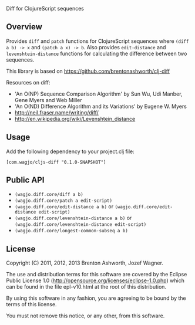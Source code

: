 Diff for ClojureScript sequences

## Overview

Provides `diff` and `patch` functions for ClojureScript sequences where `(diff a b) -> x` and `(patch a x) -> b`. 
Also provides `edit-distance` and `levenshtein-distance` functions for calculating the difference between two sequences.

This library is based on https://github.com/brentonashworth/clj-diff

Resources on diff:

* 'An O(NP) Sequence Comparison Algorithm' by Sun Wu, Udi Manber, Gene Myers and Web Miller
* 'An O(ND) Difference Algorithm and its Variations' by Eugene W. Myers
* http://neil.fraser.name/writing/diff/
* http://en.wikipedia.org/wiki/Levenshtein_distance

## Usage

Add the following dependency to your project.clj file:

    [com.wagjo/cljs-diff "0.1.0-SNAPSHOT"]

## Public API

* `(wagjo.diff.core/diff a b)`
* `(wagjo.diff.core/patch a edit-script)`
* `(wagjo.diff.core/edit-distance a b)` or `(wagjo.diff.core/edit-distance edit-script)`
* `(wagjo.diff.core/levenshtein-distance a b)` or `(wagjo.diff.core/levenshtein-distance edit-script)`
* `(wagjo.diff.core/longest-common-subseq a b)`

## License

Copyright (C) 2011, 2012, 2013 Brenton Ashworth, Jozef Wagner.

The use and distribution terms for this software are covered by the
Eclipse Public License 1.0 
(http://opensource.org/licenses/eclipse-1.0.php) which can be found
 in the file epl-v10.html at the root of this distribution.

By using this software in any fashion, you are agreeing to be bound
by the terms of this license.

You must not remove this notice, or any other, from this software.
